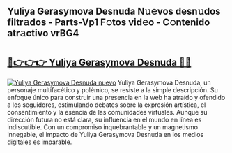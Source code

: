 ## Yuliya Gerasymova Desnuda N𝚞𝚎vos desn𝚞dos filtr𝚊dos - Parts-Vp1 F𝚘tos vid𝚎o - C𝚘ntenido atr𝚊ctivo vrBG4

# <h2><a href="http://mb0evgs.tromn.icu/?c=Yuliya+Gerasymova+Desnuda">🔗👉👉👉 Yuliya Gerasymova Desnuda 🔗🔗</a></h2>

[![Yuliya Gerasymova Desnuda nuevo](https://i.imgur.com/pEAQMta.gif)](http://mb0evgs.tromn.icu/?c=Yuliya+Gerasymova+Desnuda)
Yuliya Gerasymova Desnuda, un personaje multifacético y polémico, se resiste a la simple descripción. Su enfoque único para construir una presencia en la web ha atraído y ofendido a los seguidores, estimulando debates sobre la expresión artística, el consentimiento y la esencia de las comunidades virtuales. Aunque su dirección futura no está clara, su influencia en el mundo en línea es indiscutible. Con un compromiso inquebrantable y un magnetismo innegable, el impacto de Yuliya Gerasymova Desnuda en los medios digitales es imparable.
